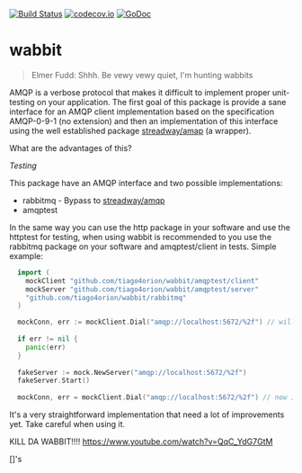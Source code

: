 [![Build Status](https://travis-ci.org/tiago4orion/wabbit.svg?branch=master)](https://travis-ci.org/tiago4orion/wabbit) [![codecov.io](http://codecov.io/github/tiago4orion/wabbit/coverage.svg?branch=master)](http://codecov.io/github/tiago4orion/wabbit?branch=master) [![GoDoc](https://godoc.org/github.com/tiago4orion/wabbit?status.svg)](https://godoc.org/github.com/tiago4orion/wabbit)


# wabbit

> Elmer Fudd: Shhh. Be vewy vewy quiet, I'm hunting wabbits

AMQP is a verbose protocol that makes it difficult to implement proper unit-testing on your application.
The first goal of this package is provide a sane interface for an
AMQP client implementation based on the specification AMQP-0-9-1 (no extension) and then an implementation of this interface using the
well established package [streadway/amap](https://github.com/streadway/amqp) (a wrapper).

What are the advantages of this?

*Testing*

This package have an AMQP interface and two possible implementations:

* rabbitmq - Bypass to [streadway/amqp](https://github.com/streadway/amqp)
* amqptest

In the same way you can use the http package in your software and use the httptest for testing, when using wabbit is recommended to you use the rabbitmq package on your software and amqptest/client in tests. Simple example:

```go
  import (
	mockClient "github.com/tiago4orion/wabbit/amqptest/client"
	mockServer "github.com/tiago4orion/wabbit/amqptest/server"
	"github.com/tiago4orion/wabbit/rabbitmq"
  )

  mockConn, err := mockClient.Dial("amqp://localhost:5672/%2f") // will fail
  
  if err != nil {
    panic(err)
  }
  
  fakeServer := mock.NewServer("amqp://localhost:5672/%2f")
  fakeServer.Start()
  
  mockConn, err = mockClient.Dial("amqp://localhost:5672/%2f") // now it works =D
```

It's a very straightforward implementation that need a lot of improvements yet. Take careful when using it.

KILL DA WABBIT!!!!
https://www.youtube.com/watch?v=QqC_YdG7GtM

[]'s
